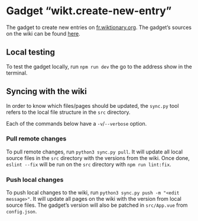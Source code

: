# Gadget “wikt.create-new-entry”

The gadget to create new entries on [fr.wiktionary.org](https://fr.wiktionary.org). The gadget’s sources on the wiki can be found [here](https://fr.wiktionary.org/wiki/Spécial:Index/MediaWiki:Gadget-wikt.create-new-entry).

## Local testing

To test the gadget locally, run `npm run dev` the go to the address show in the terminal.

## Syncing with the wiki

In order to know which files/pages should be updated, the `sync.py` tool refers to the local file structure in the `src` directory.

Each of the commands below have a `-v`/`--verbose` option.

### Pull remote changes

To pull remote changes, run `python3 sync.py pull`.
It will update all local source files in the `src` directory with the versions from the wiki. Once done, `eslint --fix` will be run on the `src` directory with `npm run lint:fix`.

### Push local changes

To push local changes to the wiki, run `python3 sync.py push -m "<edit message>"`. It will update all pages on the wiki with the version from local source files. The gadget’s version will also be patched in `src/App.vue` from `config.json`.
